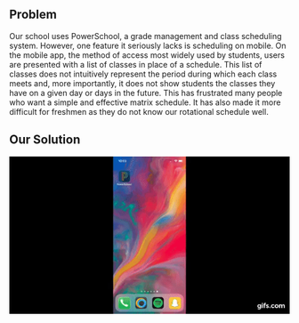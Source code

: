 ## Problem

Our school uses PowerSchool, a grade management and class scheduling system. However, one feature it seriously lacks is scheduling on mobile.
        	On the mobile app, the method of access most widely used by students, users are presented with a list of classes in place of a schedule. This list of classes does not intuitively represent the period during which each class meets and, more importantly, it does not show students the classes they have on a given day or days in the future.
        	This has frustrated many people who want a simple and effective matrix schedule. It has also made it more difficult for freshmen as they do not know our rotational schedule well.

## Our Solution

![](currentScheduleApp.gif)

